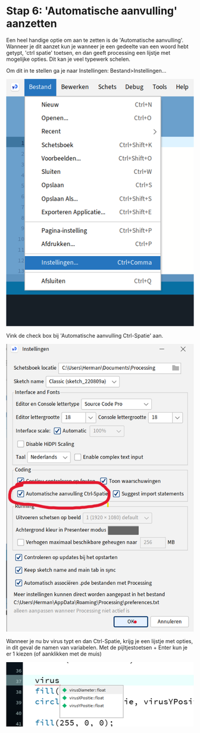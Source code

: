 # Stap 6: 'Automatische aanvulling' aanzetten

Een heel handige optie om aan te zetten is de 'Automatische aanvulling'. Wanneer je dit aanzet kun je wanneer je een gedeelte van een woord hebt getypt, 'ctrl spatie' toetsen, en dan geeft processing een lijstje met mogelijke opties. Dit kan je veel typewerk schelen.

Om dit in te stellen ga je naar Instellingen: Bestand\>Instellingen...

![image10](images/image10.png)

Vink de check box bij 'Automatische aanvulling Ctrl-Spatie' aan.

![image11](images/image11.png)

Wanneer je nu bv virus typt en dan Ctrl-Spatie, krijg je een lijstje met opties, in dit geval de namen van variabelen. Met de pijltjestoetsen + Enter kun je er 1 kiezen (of aanklikken met de muis)

![image12](images/image12.png)
